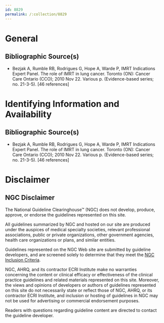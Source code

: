 ```yaml
---
id: 8829
permalink: /:collection/8829
---
```


# General

## Bibliographic Source(s)

- Bezjak A, Rumble RB, Rodrigues G, Hope A, Warde P, IMRT Indications Expert Panel. The role of IMRT in lung cancer. Toronto (ON): Cancer Care Ontario (CCO); 2010 Nov 22. Various p. (Evidence-based series; no. 21-3-5). [46 references]

# Identifying Information and Availability

## Bibliographic Source(s)

- Bezjak A, Rumble RB, Rodrigues G, Hope A, Warde P, IMRT Indications Expert Panel. The role of IMRT in lung cancer. Toronto (ON): Cancer Care Ontario (CCO); 2010 Nov 22. Various p. (Evidence-based series; no. 21-3-5). [46 references]

# Disclaimer

## NGC Disclaimer

The National Guideline Clearinghouse™ (NGC) does not develop, produce, approve, or endorse the guidelines represented on this site.

All guidelines summarized by NGC and hosted on our site are produced under the auspices of medical specialty societies, relevant professional associations, public or private organizations, other government agencies, health care organizations or plans, and similar entities.

Guidelines represented on the NGC Web site are submitted by guideline developers, and are screened solely to determine that they meet the [NGC Inclusion Criteria](/help-and-about/summaries/inclusion-criteria).

NGC, AHRQ, and its contractor ECRI Institute make no warranties concerning the content or clinical efficacy or effectiveness of the clinical practice guidelines and related materials represented on this site. Moreover, the views and opinions of developers or authors of guidelines represented on this site do not necessarily state or reflect those of NGC, AHRQ, or its contractor ECRI Institute, and inclusion or hosting of guidelines in NGC may not be used for advertising or commercial endorsement purposes.

Readers with questions regarding guideline content are directed to contact the guideline developer.

